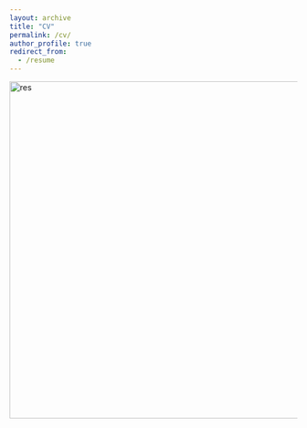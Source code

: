 ```yaml
---
layout: archive
title: "CV"
permalink: /cv/
author_profile: true
redirect_from:
  - /resume
---
```


<img width="591" alt="res" src="https://github.com/kewal97/kewal97.github.io/assets/116126736/c8f503d3-430a-4895-9590-f1de4d6bc9b8">


